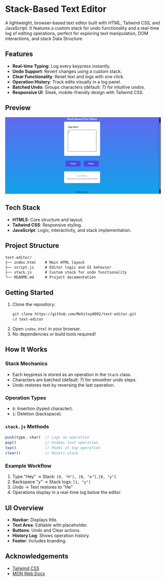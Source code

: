 # Stack-Based Text Editor

A lightweight, browser-based text editor built with HTML, Tailwind CSS, and JavaScript. It features a custom stack for undo functionality and a real-time log of editing operations, perfect for exploring text manipulation, DOM interactions, and stack Data Structure.

## Features
- **Real-time Typing**: Log every keypress instantly.
- **Undo Support**: Revert changes using a custom stack.
- **Clear Functionality**: Reset text and logs with one click.
- **Operation History**: Track edits visually in a log panel.
- **Batched Undo**: Groups characters (default: 7) for intuitive undos.
- **Responsive UI**: Sleek, mobile-friendly design with Tailwind CSS.

## Preview
![Stack-Based Text Editor UI](./images/Screenshot%202025-06-25%20220658.png)

## Tech Stack
- **HTML5**: Core structure and layout.
- **Tailwind CSS**: Responsive styling.
- **JavaScript**: Logic, interactivity, and stack implementation.

## Project Structure
```
text-editor/
├── index.html    # Main HTML layout
├── script.js     # Editor logic and UI behavior
├── stack.js      # Custom stack for undo functionality
└── README.md     # Project documentation
```

## Getting Started
1. Clone the repository:
   ```bash
   git clone https://github.com/Mohitxy0092/text-editor.git
   cd text-editor
   ```
2. Open `index.html` in your browser.
3. No dependencies or build tools required!

## How It Works
### Stack Mechanics
- Each keypress is stored as an operation in the `Stack` class.
- Characters are batched (default: 7) for smoother undo steps.
- Undo restores text by reversing the last operation.

### Operation Types
- `0`: Insertion (typed character).
- `1`: Deletion (backspace).

### `stack.js` Methods
```js
push(type, char)  // Logs an operation
pop()             // Undoes last operation
top()             // Peeks at top operation
clear()           // Resets stack
```

### Example Workflow
1. Type "Hey" → Stack: `[0, "H"], [0, "e"],[0, "y"] `
2. Backspace "y" → Stack logs: `[1, "y"]`
3. Undo → Text restores to "He"
4. Operations display in a real-time log below the editor.

## UI Overview
- **Navbar**: Displays title.
- **Text Area**: Editable with placeholder.
- **Buttons**: Undo and Clear actions.
- **History Log**: Shows operation history.
- **Footer**: Includes branding.

## Acknowledgements
- [Tailwind CSS](https://tailwindcss.com/)
- [MDN Web Docs](https://developer.mozilla.org/)